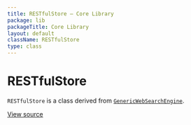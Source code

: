 ```yaml
---
title: RESTfulStore — Core Library
package: lib
packageTitle: Core Library
layout: default
className: RESTfulStore
type: class
---
```


# RESTfulStore

<code>RESTfulStore</code> is a class derived from <code><a href="GenericWebSearchEngine">GenericWebSearchEngine</a></code>.

<a href="https://github.com/eregansu/lib/blob/master/store/restful.php">View source</a>

